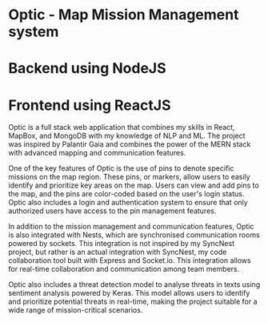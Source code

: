 # Optic - Map Mission Management system

# Backend using NodeJS
# Frontend using ReactJS


Optic is a full stack web application that combines my skills in React, MapBox, and MongoDB with my knowledge of NLP and ML. The project was inspired by Palantir Gaia and combines the power of the MERN stack with advanced mapping and communication features.

One of the key features of Optic is the use of pins to denote specific missions on the map region. These pins, or markers, allow users to easily identify and prioritize key areas on the map. Users can view and add pins to the map, and the pins are color-coded based on the user's login status. Optic also includes a login and authentication system to ensure that only authorized users have access to the pin management features.

In addition to the mission management and communication features, Optic is also integrated with Nests, which are synchronised communication rooms powered by sockets. This integration is not inspired by my SyncNest project, but rather is an actual integration with SyncNest, my code collaboration tool built with Express and Socket.io. This integration allows for real-time collaboration and communication among team members.

Optic also includes a threat detection model to analyse threats in texts using sentiment analysis powered by Keras. This model allows users to identify and prioritize potential threats in real-time, making the project suitable for a wide range of mission-critical scenarios.

